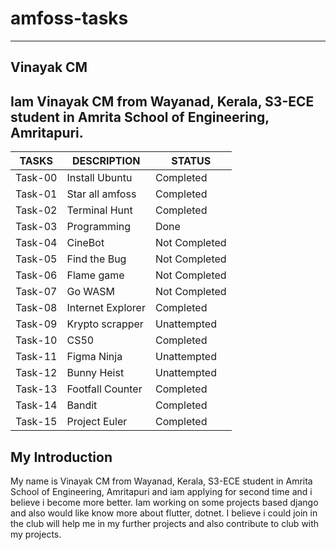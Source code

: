 # amfoss-tasks
--------------
Vinayak CM
----------
Iam Vinayak CM from Wayanad, Kerala, S3-ECE student in Amrita School of Engineering, Amritapuri.
------------------------------------------------------------------------------------------------
| TASKS | DESCRIPTION | STATUS |
| ----- | ----------- | ------ |
| Task-00| Install Ubuntu | Completed |
| Task-01| Star all amfoss | Completed |
| Task-02| Terminal Hunt | Completed |
| Task-03| Programming | Done |
| Task-04| CineBot | Not Completed |
| Task-05| Find the Bug | Not Completed |
| Task-06| Flame game | Not Completed |
| Task-07| Go WASM | Not Completed |
| Task-08| Internet Explorer | Completed |
| Task-09| Krypto scrapper | Unattempted |
| Task-10| CS50 | Completed |
| Task-11| Figma Ninja | Unattempted |
| Task-12| Bunny Heist | Unattempted |
| Task-13| Footfall Counter | Completed |
| Task-14| Bandit | Completed |
| Task-15| Project Euler | Completed |

My Introduction
---------------
My name is Vinayak CM from Wayanad, Kerala, S3-ECE student in Amrita School of Engineering, Amritapuri and iam applying for second time and i believe i 
become more better. Iam working on some projects based django and also would like know more about flutter, dotnet. I believe i could join in the club 
will help me in my further projects and also contribute to club with my projects.
